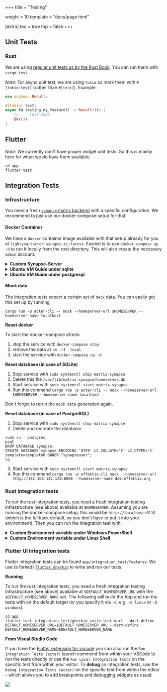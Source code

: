 +++
title = "Testing"

weight = 10
template = "docs/page.html"

[extra]
toc = true
top = false
+++

## Unit Tests

### Rust

We are using [regular unit tests as by the Rust Book](https://doc.rust-lang.org/book/ch11-00-testing.html). You can run them with `cargo test` .

_Note_: For async unit test, we are using `tokio` so mark them with `#[tokio:test]` (rather than `#[test]`). Example:

```rust
use anyhow::Result;

#[tokio::test]
async fn testing_my_feature() -> Result<()> {
    // ... test code
    Ok(())
}
```

## Flutter

_Note_: We currently don't have proper widget unit tests. So this is mainly here for when we do have them available.

```
cd app
flutter test
```

## Integration Tests

### Infrastructure

You need a fresh [`synapse` matrix backend](https://matrix-org.github.io/synapse/latest/) with a specific configuration. We recommend to just use our docker-compose setup for that:

#### Docker Container

We have a `docker` container image available with that setup already for you at `lightyear/acter-synapse-ci:latest`. Easiest is to use `docker-compose up -d` to run it locally from the root directory. This will also create the necessary `admin` account.

<details>
<summary><strong>Custom Synapse-Server</strong></summary>

If you can't or don't want to use the docker containers, you'll need a synapse matrix backend with the following settings included (in the `homeserver.yaml`):

```yaml
allow_guest_access: true
enable_registration_without_verification: true
enable_registration: true
registration_shared_secret: "randomly_generated_string"

rc_message:
  per_second: 1000
  burst_count: 1000

rc_registration:
  per_second: 1000
  burst_count: 1000

rc_login:
  address:
    per_second: 1000
    burst_count: 1000
```

and an `admin` account with the username `admin` and passwort `admin` (which you can create with `register_new_matrix_user -u admin -p admin -a -c $HOMESERVER_CONFIG_PATH $HOMESERVER_URL`). To avoid the change of server URL under VMWare, you can use NAT mode not Bridged mode as network.

Please change `bind_addresses` of `listeners` from `['::1', '127.0.0.1']` to `['0.0.0.0']` (in the `homeserver.yaml`), that means any address and allows remote connection (non-localhost).

To avoid the change of server URL under VMWare, you can use NAT mode not Bridged mode as network.

</details>

<details>
<summary><strong>Ubuntu VM Guide under sqlite</strong></summary>

```shell
sudo apt update
sudo apt upgrade

sudo apt install lsb-release wget apt-transport-https

sudo wget -qO /usr/share/keyrings/matrix-org-archive-keyring.gpg https://packages.matrix.org/debian/matrix-org-archive-keyring.gpg

sudo echo "deb [signed-by=/usr/share/keyrings/matrix-org-archive-keyring.gpg] https://packages.matrix.org/debian/ $(lsb_release -cs) main" | sudo tee /etc/apt/sources.list.d/matrix-org.list

sudo apt update
sudo apt upgrade
sudo apt install matrix-synapse-py3
```

At the end of `sudo apt install matrix-synapse-py3`, you will get the following dialog.

![Ubuntu ServerName](/images/ubuntu-servername.png)

Keep `localhost` in this dialog, that is domain applied to all users in `acter-test`.
`server_name` in `/etc/matrix-synapse/homeserver.yaml` seems to not affect synapse config and the setting of this dialog during installation affects synapse config clearly.

In `homeserver.yaml`, you have to change `bind_addresses: ['::1', '127.0.0.1']` to `bind_addresses: ['0.0.0.0']`.
And append the following content to `homeserver.yaml`.

```yaml
allow_guest_access: true
enable_registration_without_verification: true
enable_registration: true
registration_shared_secret: "2lyjkU7Ybp24rWR1TBJkut65RFcXZZA"

rc_message:
  per_second: 1000
  burst_count: 1000

rc_registration:
  per_second: 1000
  burst_count: 1000

rc_login:
  address:
    per_second: 1000
    burst_count: 1000
  account:
    per_second: 1000
    burst_count: 1000
  failed_attempts:
    per_second: 1000
    burst_count: 1000

rc_admin_redaction:
  per_second: 1000
  burst_count: 1000

rc_joins:
  local:
    per_second: 1000
    burst_count: 1000
  remote:
    per_second: 1000
    burst_count: 1000

rc_3pid_validation:
  per_second: 1000
  burst_count: 1000

rc_invites:
  per_room:
    per_second: 1000
    burst_count: 1000
  per_user:
    per_second: 1000
    burst_count: 1000
```

Update firewall. But it may not be necessary.

```shell
sudo ufw allow 8008
```

Start synapse service.

```shell
sudo systemctl enable matrix-synapse
sudo systemctl start matrix-synapse
sudo systemctl status matrix-synapse
```

You needn't to add `admin` user with `register_new_matrix_user`.

#### Firewall

If you are running synapse on a virtual or remote machine and API call is not working, you can update the firewall rules to allow access to the ports. To turn off the public profile of a server firewall on a `Ubuntu` linux, you can use `gufw` and disable it like so:

![Ubuntu Firewall](/images/ubuntu-firewall.png)

</details>

<details>
<summary><strong>Ubuntu VM Guide under postgresql</strong></summary>

```shell
sudo apt update
sudo apt upgrade

sudo apt install lsb-release wget apt-transport-https

sudo wget -qO /usr/share/keyrings/matrix-org-archive-keyring.gpg https://packages.matrix.org/debian/matrix-org-archive-keyring.gpg

sudo echo "deb [signed-by=/usr/share/keyrings/matrix-org-archive-keyring.gpg] https://packages.matrix.org/debian/ $(lsb_release -cs) main" | sudo tee /etc/apt/sources.list.d/matrix-org.list

sudo apt update
sudo apt upgrade
sudo apt install matrix-synapse-py3
```

At the end of `sudo apt install matrix-synapse-py3`, you will get the following dialog.

![Ubuntu ServerName](/images/ubuntu-servername.png)

Keep `localhost` in this dialog, that is domain applied to all users in `acter-test`.
`server_name` in `homeserver.yaml` seems to not affect synapse config and the setting of this dialog during installation affects synapse config clearly.

In `homeserver.yaml`, you have to change `bind_addresses: ['::1', '127.0.0.1']` to `bind_addresses: ['0.0.0.0']`.
And append the following content to `homeserver.yaml`.

```yaml
allow_guest_access: true
enable_registration_without_verification: true
enable_registration: true
registration_shared_secret: "2lyjkU7Ybp24rWR1TBJkut65RFcXZZA"

rc_message:
  per_second: 1000
  burst_count: 1000

rc_registration:
  per_second: 1000
  burst_count: 1000

rc_login:
  address:
    per_second: 1000
    burst_count: 1000
  account:
    per_second: 1000
    burst_count: 1000
  failed_attempts:
    per_second: 1000
    burst_count: 1000

rc_admin_redaction:
  per_second: 1000
  burst_count: 1000

rc_joins:
  local:
    per_second: 1000
    burst_count: 1000
  remote:
    per_second: 1000
    burst_count: 1000

rc_3pid_validation:
  per_second: 1000
  burst_count: 1000

rc_invites:
  per_room:
    per_second: 1000
    burst_count: 1000
  per_user:
    per_second: 1000
    burst_count: 1000
```

You need to install postgresql.

```shell
sudo apt install postgresql postgresql-contrib

sudo -i -u postgres

psql

CREATE USER "synapseuser" WITH PASSWORD 'Pass';

CREATE DATABASE synapse ENCODING 'UTF8' LC_COLLATE='C' LC_CTYPE='C' template=template0 OWNER "synapseuser";
```

Add the following to `/etc/postgresql/pg_hba.conf`.

```
host    synapse     synapse_user    ::1/128     scram-sha-256
```

Restart postgresql.

```shell
sudo systemctl restart postgresql.service
```

Install psycopg2.

```shell
sudo apt install python3-psycopg2
```

Update the `database` section in `homeserver.yaml`.

```yaml
#database:
#  name: sqlite3
#  args:
#    database: /var/lib/matrix-synapse/homeserver.db
database:
  name: psycopg2
  args:
    user: synapseuser
    password: Pass
    database: synapse
    host: localhost
    cp_min: 5
    cp_max: 10
```

Update firewall.

```shell
sudo ufw allow 8008
```

Start synapse server

```shell
sudo systemctl enable matrix-synapse
sudo systemctl start matrix-synapse
sudo systemctl status matrix-synapse
```

You needn't to add `admin` user with `register_new_matrix_user`.

#### Firewall

If you are running synapse on a virtual or remote machine and API call is not working, you can update the firewall rules to allow access to the ports. To turn off the public profile of a server firewall on a `Ubuntu` linux, you can use `gufw` and disable it like so:

![Ubuntu Firewall](/images/ubuntu-firewall.png)

</details>

#### Mock data

The integration tests expect a certain set of `mock` data. You can easily get this set up by running

`cargo run -p acter-cli -- mock --homeserver-url $HOMESERVER --homeserver-name localhost`

**Reset docker**

To start the docker-compose afresh:

1. stop the service with `docker-compose stop`
2. remove the data at `rm -rf .local`
3. start the service with `docker-compose up -d`

**Reset database (in case of SQLite)**

1. Stop service with `sudo systemctl stop matrix-synapse`
2. Delete this file `/var/lib/matrix-synapse/homeserver.db`
3. Start service with `sudo systemctl start matrix-synapse`
4. Run this command `cargo run -p acter-cli -- mock --homeserver-url $HOMESERVER --homeserver-name localhost`

Don't forget to rerun the `mock data` generation again.

**Reset database (in case of PostgreSQL)**

1. Stop service with `sudo systemctl stop matrix-synapse`
2. Delete and recreate the database
```
sudo su - postgres
psql
DROP DATABASE synapse;
CREATE DATABASE synapse ENCODING 'UTF8' LC_COLLATE='C' LC_CTYPE='C' template=template0 OWNER "synapseuser";
\q
```
3. Start service with `sudo systemctl start matrix-synapse`
4. Run this command `cargo run -p effektio-cli mock --homeserver-url http://192.168.142.130:8008 --homeserver-name ds9.effektio.org`

### Rust integration tests

To run the rust integration tests, you need a fresh integration testing infrastructure (see above) available at `$HOMESERVER`. Assuming you are running the docker-compose setup, this would be `http://localhost:8118` (which is the fallback default, so you don't have to put it into your environment). Then you can run the integration test with:

<details><summary><strong>Custom Environment variable under Windows PowerShell</strong></summary>

You can set up environment variable for `cargo` as following (assuming the server is accessible at `10.0.0.1:8008` and log level is `info`):

```bash
$env:HOMESERVER="http://10.0.0.1:8008"; $env:RUST_LOG="info"; cargo test -p acter-test -- --nocapture
```

</details>

<details><summary><strong>Custom Environment variable under Linux Shell</strong></summary>

You can set up environment variable for `cargo` as following (assuming the server is available at `10.0.0.1:8008` and log level is `warn`):

```bash
HOMESERVER="http://10.0.0.1:8008" RUST_LOG="warn" cargo test -p acter-test -- --nocapture
```

</details>

### Flutter UI integration tests

Flutter integration tests can be found `app/integration_test/features`. We use (a forked) [`flutter_gherkin`](https://github.com/acterglobal/flutter_gherkin) to write and run our tests.

**Running**

To run the rust integration tests, you need a fresh integration testing infrastructure (see above) available at `$DEFAULT_HOMESERVER_URL` with the `$DEFAULT_HOMESERVER_NAME` set. The following will build the App and run the tests with on the default target (or you specify it via `-d`, e.g. `-d linux` or `-d windows`).

```
cd app
flutter test integration_test/gherkin_suite_test.dart --dart-define DEFAULT_HOMESERVER_URL=$DEFAULT_HOMESERVER_URL --dart-define DEFAULT_HOMESERVER_NAME=$DEFAULT_HOMESERVER_NAME
```

**From Visual Studio Code**

If you have the [Flutter extension for vscode](https://marketplace.visualstudio.com/items?itemName=Dart-Code.flutter) you can also run the `Run Integration Tests (acter)` launch commend from within your VSCode to run the tests directly or use the `Run Local Integration Tests` on the specific test from within your editor. To **debug** an integration tests, use the `Debug Integration Tests (acter)` on the specific test from within the editor - which allows you to add breakpoints and debugging widgets as usual:

![](/images/integration-tests-debug-vscode-example.png)
